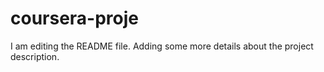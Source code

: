 # coursera-proje
I am editing the README file. Adding some more details about the project description.
